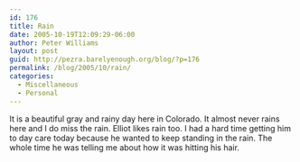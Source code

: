 ```yaml
---
id: 176
title: Rain
date: 2005-10-19T12:09:29-06:00
author: Peter Williams
layout: post
guid: http://pezra.barelyenough.org/blog/?p=176
permalink: /blog/2005/10/rain/
categories:
  - Miscellaneous
  - Personal
---
```

It is a beautiful gray and rainy day here in Colorado. It almost never rains here and I do miss the rain. Elliot likes rain too. I had a hard time getting him to day care today because he wanted to keep standing in the rain. The whole time he was telling me about how it was hitting his hair.